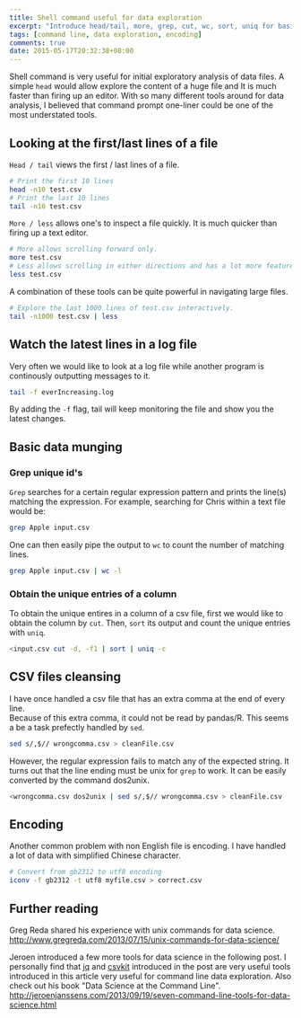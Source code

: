 ```yaml
---
title: Shell command useful for data exploration
excerpt: "Introduce head/tail, more, grep, cut, wc, sort, uniq for basic data exploration."
tags: [command line, data exploration, encoding]
comments: true
date: 2015-05-17T20:32:38+08:00
---
```


Shell command is very useful for initial exploratory analysis of data files. 
A simple `head` would allow explore the content of a huge file and It is much faster than firing up an editor.  With so many different tools around for data analysis, I believed that command prompt one-liner could be one of the most understated tools.


## Looking at the first/last lines of a file

`Head / tail` views the first / last lines of a file.
```bash
# Print the first 10 lines 
head -n10 test.csv
# Print the last 10 lines
tail -n10 test.csv
```

`More / less` allows one's to inspect a file quickly.  It is much quicker than firing up a text editor.
```bash
# More allows scrolling forward only.
more test.csv
# Less allows scrolling in either directions and has a lot more features. 
less test.csv
```

A combination of these tools can be quite powerful in navigating large files.

```bash
# Explore the last 1000 lines of test.csv interactively.
tail -n1000 test.csv | less
```

## Watch the latest lines in a log file
Very often we would like to look at a log file while another program is continously outputting messages to it. 

```bash
tail -f everIncreasing.log
```

By adding the `-f` flag, tail will keep monitoring the file and show you the latest changes.  



## Basic data munging

### Grep unique id's
`Grep` searches for a certain regular expression pattern and prints the line(s) matching the expression. 
For example, searching for Chris within a text file would be:
```bash
grep Apple input.csv
```

One can then easily pipe the output to `wc` to count the number of matching lines.
```bash
grep Apple input.csv | wc -l
```

### Obtain the unique entries of a column

To obtain the unique entires in a column of a csv file, first we would like to obtain the column by `cut`.  Then, `sort` its output and count the unique entries with `uniq`.
```bash
<input.csv cut -d, -f1 | sort | uniq -c
```


## CSV files cleansing

I have once handled a csv file that has an extra comma at the end of every line.  
Because of this extra comma, it could not be read by pandas/R. 
This seems a be a task prefectly handled by `sed`.
```bash
sed s/,$// wrongcomma.csv > cleanFile.csv
```


However, the regular expression fails to match any of the expected string. 
It turns out that the line ending must be unix for `grep` to work. 
It can be easily converted by the command dos2unix. 
```bash
<wrongcomma.csv dos2unix | sed s/,$// wrongcomma.csv > cleanFile.csv
```

## Encoding

Another common problem with non English file is encoding. 
I have handled a lot of data with simplified Chinese character.  
```bash
# Convert from gb2312 to utf8 encoding
iconv -f gb2312 -t utf8 myfile.csv > correct.csv
```



## Further reading
Greg Reda shared his experience with unix commands for data science. 
<http://www.gregreda.com/2013/07/15/unix-commands-for-data-science/>

Jeroen introduced a few more tools for data science in the following post. 
I personally find that [jq](http://stedolan.github.io/jq/) and [csvkit](https://csvkit.readthedocs.org/en/0.9.1/) introduced in the post are very useful tools introduced in this article very useful for command line data exploration.  Also check out his book "Data Science at the Command Line".
<http://jeroenjanssens.com/2013/09/19/seven-command-line-tools-for-data-science.html>

